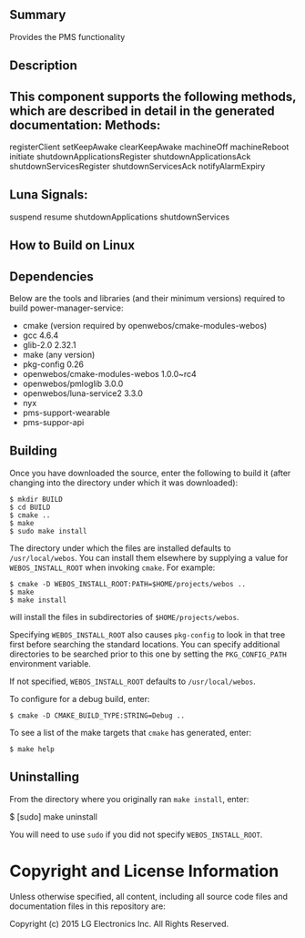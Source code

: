 Summary
-------
Provides the PMS functionality

Description
-----------

This component supports the following methods, which are described in detail in the generated documentation:
Methods:
--------
registerClient
setKeepAwake
clearKeepAwake
machineOff
machineReboot
initiate
shutdownApplicationsRegister
shutdownApplicationsAck
shutdownServicesRegister
shutdownServicesAck
notifyAlarmExpiry

Luna Signals:
------------
suspend
resume
shutdownApplications
shutdownServices

How to Build on Linux
---------------------

## Dependencies

Below are the tools and libraries (and their minimum versions) required to build power-manager-service:

* cmake (version required by openwebos/cmake-modules-webos)
* gcc 4.6.4
* glib-2.0 2.32.1
* make (any version)
* pkg-config 0.26
* openwebos/cmake-modules-webos 1.0.0~rc4
* openwebos/pmloglib 3.0.0
* openwebos/luna-service2 3.3.0
* nyx
* pms-support-wearable
* pms-suppor-api

## Building

Once you have downloaded the source, enter the following to build it (after
changing into the directory under which it was downloaded):

    $ mkdir BUILD
    $ cd BUILD
    $ cmake ..
    $ make
    $ sudo make install

The directory under which the files are installed defaults to `/usr/local/webos`.
You can install them elsewhere by supplying a value for `WEBOS_INSTALL_ROOT`
when invoking `cmake`. For example:

    $ cmake -D WEBOS_INSTALL_ROOT:PATH=$HOME/projects/webos ..
    $ make
    $ make install

will install the files in subdirectories of `$HOME/projects/webos`.

Specifying `WEBOS_INSTALL_ROOT` also causes `pkg-config` to look in that tree
first before searching the standard locations. You can specify additional
directories to be searched prior to this one by setting the `PKG_CONFIG_PATH`
environment variable.

If not specified, `WEBOS_INSTALL_ROOT` defaults to `/usr/local/webos`.

To configure for a debug build, enter:

    $ cmake -D CMAKE_BUILD_TYPE:STRING=Debug ..

To see a list of the make targets that `cmake` has generated, enter:

    $ make help

## Uninstalling

From the directory where you originally ran `make install`, enter:

 $ [sudo] make uninstall

You will need to use `sudo` if you did not specify `WEBOS_INSTALL_ROOT`.

Copyright and License Information
=================================
Unless otherwise specified, all content, including all source code files and
documentation files in this repository are:

Copyright (c) 2015 LG Electronics Inc. All Rights Reserved.

